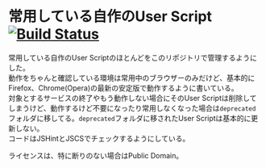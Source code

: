 常用している自作のUser Script[![Build Status](https://travis-ci.org/syoichi/userscript.png?branch=master)](https://travis-ci.org/syoichi/userscript)
==========

常用している自作のUser Scriptのほとんどをこのリポジトリで管理するようにした。  
動作をちゃんと確認している環境は常用中のブラウザーのみだけど、基本的にFirefox、Chrome(Opera)の最新の安定版で動作するように書いている。  
対象とするサービスの終了やもう動作しない場合にそのUser Scriptは削除してしまうけど、動作するけど不要になったり常用しなくなった場合は`deprecated`フォルダに移してる。`deprecated`フォルダに移されたUser Scriptは基本的に更新しない。  
コードはJSHintとJSCSでチェックするようにしている。

ライセンスは、特に断りのない場合はPublic Domain。
